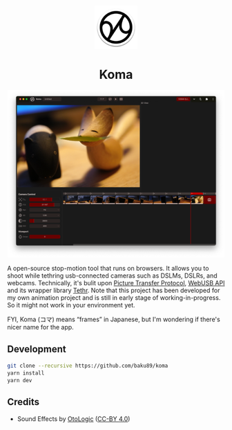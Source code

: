 <div align="center">
  <img width="100" src="./public/icon.png" />
  <h1>Koma</h1>
  <img width="600" src="./screenshot.png" alt="Screenshot of the app" />
</div>

A open-source stop-motion tool that runs on browsers. It allows you to shoot while tethring usb-connected cameras such as DSLMs, DSLRs, and webcams. Technically, it's bulit upon [Picture Transfer Protocol](https://en.wikipedia.org/wiki/Picture_Transfer_Protocol), [WebUSB API](https://developer.mozilla.org/en-US/docs/Web/API/USB) and its wrapper library [Tethr](https://github.com/baku89/tethr). Note that this project has been developed for my own animation project and is still in early stage of working-in-progress. So it might not work in your environment yet.

FYI, Koma (コマ) means “frames” in Japanese, but I'm wondering if there's nicer name for the app.

## Development

```bash
git clone --recursive https://github.com/baku89/koma
yarn install
yarn dev
```

## Credits

- Sound Effects by [OtoLogic](https://otologic.jp/free/license.html) ([CC-BY 4.0](https://creativecommons.org/licenses/by/4.0/))

```

```
